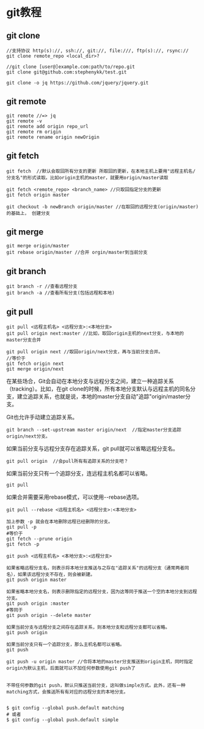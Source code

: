 git教程
================

git clone
-------------

    //支持协议 http(s)://, ssh://, git://, file:///, ftp(s)://, rsync://
    git clone remote_repo <local_dir>?
    
    //git clone [user@]example.com:path/to/repo.git
    git clone git@github.com:stephenykk/test.git

    git clone -o jq https://github.com/jquery/jquery.git

git remote
------------

    git remote //=> jq
    git remote -v
    git remote add origin repo_url
    git remote rm origin
    git remote rename origin newOrigin

git fetch
-------------

    git fetch  //默认会取回所有分支的更新 所取回的更新，在本地主机上要用"远程主机名/分支名"的形式读取。比如origin主机的master，就要用origin/master读取

    git fetch <remote_repo> <branch_name> //只取回指定分支的更新
    git fetch origin master

    git checkout -b newBranch origin/master //在取回的远程分支(origin/master)的基础上， 创建分支

git merge
----------
    git merge origin/master
    git rebase origin/master //合并 orgin/master到当前分支

git branch
-----------
    git branch -r //查看远程分支
    git branch -a //查看所有分支(包括远程和本地)

git pull
----------
    
    git pull <远程主机名> <远程分支>:<本地分支>
    git pull origin next:master //比如，取回origin主机的next分支，与本地的master分支合并

    git pull origin next //取回origin/next分支，再与当前分支合并。
    //等价于
    git fetch origin next
    git merge origin/next


在某些场合，Git会自动在本地分支与远程分支之间，建立一种追踪关系（tracking）。比如，在git clone的时候，所有本地分支默认与远程主机的同名分支，建立追踪关系，也就是说，本地的master分支自动"追踪"origin/master分支。

Git也允许手动建立追踪关系。

    git branch --set-upstream master origin/next  //指定master分支追踪origin/next分支。

如果当前分支与远程分支存在追踪关系，git pull就可以省略远程分支名。

    git pull origin  //会pull所有有追踪关系的分支吧？

如果当前分支只有一个追踪分支，连远程主机名都可以省略。

    git pull

如果合并需要采用rebase模式，可以使用--rebase选项。

    git pull --rebase <远程主机名> <远程分支>:<本地分支>

    加上参数 -p 就会在本地删除远程已经删除的分支。
    git pull -p
    #等价于
    git fetch --prune origin
    git fetch -p

    git push <远程主机名> <本地分支>:<远程分支>

    如果省略远程分支名，则表示将本地分支推送与之存在"追踪关系"的远程分支（通常两者同名），如果该远程分支不存在，则会被新建。
    git push origin master

    如果省略本地分支名，则表示删除指定的远程分支，因为这等同于推送一个空的本地分支到远程分支。
    git push origin :master
    #等同于
    git push origin --delete master

    如果当前分支与远程分支之间存在追踪关系，则本地分支和远程分支都可以省略。
    git push origin

    如果当前分支只有一个追踪分支，那么主机名都可以省略。
    git push

    git push -u origin master //令将本地的master分支推送到origin主机，同时指定origin为默认主机，后面就可以不加任何参数使用git push了


    不带任何参数的git push，默认只推送当前分支，这叫做simple方式。此外，还有一种matching方式，会推送所有有对应的远程分支的本地分支。


    $ git config --global push.default matching
    # 或者
    $ git config --global push.default simple

